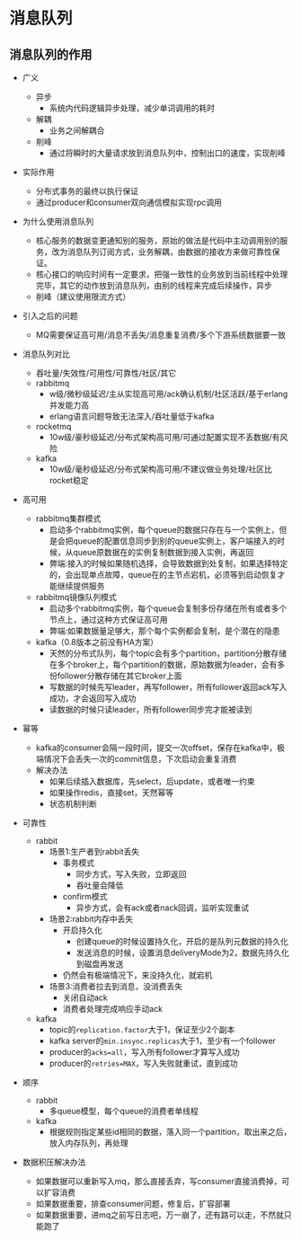 # 消息队列
## 消息队列的作用
* 广义
    * 异步
        * 系统内代码逻辑异步处理，减少单词调用的耗时
    * 解耦
        * 业务之间解耦合
    * 削峰
        * 通过将瞬时的大量请求放到消息队列中，控制出口的速度，实现削峰
* 实际作用
    * 分布式事务的最终以执行保证
    * 通过producer和consumer双向通信模拟实现rpc调用
    
* 为什么使用消息队列
    * 核心服务的数据变更通知别的服务，原始的做法是代码中主动调用别的服务，改为消息队列订阅方式，业务解耦，由数据的接收方来做可靠性保证。
    * 核心接口的响应时间有一定要求，把强一致性的业务放到当前线程中处理完毕，其它的动作放到消息队列，由别的线程来完成后续操作，异步
    * 削峰（建议使用限流方式）
* 引入之后的问题
    * MQ需要保证高可用/消息不丢失/消息重复消费/多个下游系统数据要一致
* 消息队列对比
    * 吞吐量/失效性/可用性/可靠性/社区/其它
    * rabbitmq
        * w级/微秒级延迟/主从实现高可用/ack确认机制/社区活跃/基于erlang并发能力高
        * erlang语言问题导致无法深入/吞吐量低于kafka
    * rocketmq
        * 10w级/豪秒级延迟/分布式架构高可用/可通过配置实现不丢数据/有风险
    * kafka
        * 10w级/毫秒级延迟/分布式架构高可用/不建议做业务处理/社区比rocket稳定
* 高可用
    * rabbitmq集群模式
        * 启动多个rabbitmq实例，每个queue的数据只存在与一个实例上，但是会把queue的配置信息同步到别的queue实例上，客户端接入的时候，从queue原数据在的实例复制数据到接入实例，再返回
        * 弊端:接入的时候如果随机选择，会导致数据到处复制，如果选择特定的，会出现单点故障，queue在的主节点宕机，必须等到启动恢复才能继续提供服务
    * rabbitmq镜像队列模式
        * 启动多个rabbitmq实例，每个queue会复制多份存储在所有或者多个节点上，通过这种方式保证高可用
        * 弊端:如果数据量足够大，那个每个实例都会复制，是个潜在的隐患
    * kafka（0.8版本之前没有HA方案）
        * 天然的分布式队列，每个topic会有多个partition，partition分散存储在多个broker上，每个partition的数据，原始数据为leader，会有多份follower分散存储在其它broker上面
        * 写数据的时候先写leader，再写follower，所有follower返回ack写入成功，才会返回写入成功
        * 读数据的时候只读leader，所有follower同步完才能被读到
        
* 幂等
    * kafka的consumer会隔一段时间，提交一次offset，保存在kafka中，极端情况下会丢失一次的commit信息，下次启动会重复消费
    * 解决办法
        * 如果后续插入数据库，先select，后update，或者唯一约束
        * 如果操作redis，直接set，天然幂等
        * 状态机制判断
        
* 可靠性
    * rabbit
        * 场景1:生产者到rabbit丢失
            * 事务模式
                * 同步方式，写入失败，立即返回
                * 吞吐量会降低
            * confirm模式
                * 异步方式，会有ack或者nack回调，监听实现重试
        * 场景2:rabbit内存中丢失
            * 开启持久化
                * 创建queue的时候设置持久化，开启的是队列元数据的持久化
                * 发送消息的时候，设置消息deliveryMode为2，数据先持久化到磁盘再发送
            * 仍然会有极端情况下，来没持久化，就宕机
        * 场景3:消费者拉去到消息，没消费丢失
            * 关闭自动ack
            * 消费者处理完成响应手动ack
    * kafka
        * topic的`replication.factor`大于1，保证至少2个副本
        * kafka server的`min.insync.replicas`大于1，至少有一个follower
        * producer的`acks=all`，写入所有follower才算写入成功
        * producer的`retries=MAX`，写入失败就重试，直到成功

* 顺序
    * rabbit
        * 多queue模型，每个queue的消费者单线程
    * kafka
        * 根据规则指定某些id相同的数据，落入同一个partition，取出来之后，放入内存队列，再处理
        
* 数据积压解决办法
    * 如果数据可以重新写入mq，那么直接丢弃，写consumer直接消费掉，可以扩容消费
    * 如果数据重要，排查consumer问题，修复后，扩容部署
    * 如果数据重要，进mq之前写日志吧，万一崩了，还有路可以走，不然就只能跑了